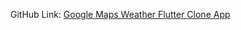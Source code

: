 GitHub Link: [Google Maps Weather Flutter Clone App](https://github.com/786Aaqueeb/Flutter_Google_Maps_Clone/tree/main)
